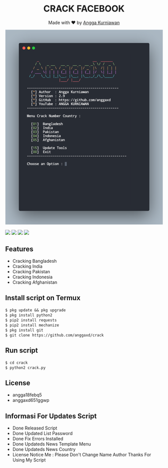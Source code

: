 <h1 align="center">
  CRACK FACEBOOK
</h1>
</div>
<p align="center">
  Made with ❤️ by <a href="https://github.com/anggaxd">Angga Kurniawan</a>
</p>
<p align="center">
 <img src="https://raw.githubusercontent.com/anggaxd/anggaxd/master/20200818_154958.png" width="640" title="Menu" alt="Menu">
</p>

![](https://img.shields.io/badge/Language-2-blue) 
![](https://img.shields.io/badge/Python-2.7-green) 
![](https://img.shields.io/badge/Size-140KB-orange) 
![](https://img.shields.io/badge/Relase-20-08-20-brightgreen)

## Features
* Cracking Bangladesh
* Cracking India
* Cracking Pakistan
* Cracking Indonesia
* Cracking Afghanistan


## Install script on Termux
```
$ pkg update && pkg upgrade
$ pkg install python2
$ pip2 install requests
$ pip2 install mechanize
$ pkg install git
$ git clone https://github.com/anggaxd/crack
```

## Run script
```
$ cd crack
$ python2 crack.py
```
## License 
* angga18febq5
* anggaxd651ggwp

## Informasi For Updates Script
* Done Released Script
* Done Updated List Password
* Done Fix Errors Installed
* Done Updateds News Template Menu
* Done Updateds News Country
* License
Notice Me : Please Don't Change Name Author
Thanks For Using My Script
